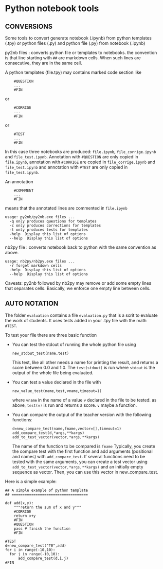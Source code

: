 Python notebook tools
=====================

CONVERSIONS
-----------

Some tools to convert generate notebook (.ipynb) from python templates
(.tpy) or python files (.py) and python file (.py) from notebook (.ipynb)

py2nb files : converts python file or templates to notebooks.
the convention is that line starting with ``##`` are markdown
cells. When such lines are consecutive, they are in the same cell.

A python templates (file.tpy) may contains marked code section like
```
	#QUESTION
	...
	#FIN
```
or
```
	#CORRIGE
	...
	#FIN
```
or
```
	#TEST
	...
	#FIN
```

In this case three notebooks are produced: ``file.ipynb``, ``file_corrige.ipynb``
and ``file_test.ipynb``. Annotation with ``#QUESTION`` are only copied in
``file.ipynb``, annotation with ``#CORRIGE`` are copied in  ``file_corrige.ipynb``
and ``file_test.ipynb`` and annotation with ``#TEST`` are only copied in
``file_test.ipynb``.

An annotation
```
	#COMMMENT
	...
	#FIN
```
means that the annotated lines are commented in ``file.ipynb``


```
usage: py2nb/py2nb.exe files ...
  -q only produces questions for templates
  -c only produces corrections for templates
  -t only produces tests for templates
  -help  Display this list of options
  --help  Display this list of options
```

nb2py file : converts notebook back to python with the same convention as above.

```
usage: nb2py/nb2py.exe files ...
  -r forget markdown cells
  -help  Display this list of options
  --help  Display this list of options
```

Caveats: py2nb followed by nb2py may remove or add some empty lines that
separates cells. Basically, we enforce one empty line between cells.

AUTO NOTATION
-------------

The folder ``evaluation`` contains a file ``evaluation.py``
that is a scrit to evaluate the work of students. It uses tests added in your
.tpy file with the math ``#TEST``.

To test your file there are three basic function

* You can test the stdout of running the whole python file using
  ```
  new_stdout_test(name,test)
  ```
  This test, like all other needs a name for printing the result, and returns
  a score between $0.0$ and $1.0$. The ``test(stdout)`` is run where ``stdout``
  is the output of the whole file being evaluated.

* You can test a value declared in the file with
  ```
  new_value_test(name,test,vname,timeout=1)
  ```
  where ``vname`` in the name of a value ``v`` declared in the file to be tested.
  as above, ``test(v)`` is run and returns a score. ``v`` maybe a function.

* You can compare the output of the teacher version with the following functions:
  ```
  d=new_compare_test(name,fname,vector=[],timeout=1)
  add_compare_test(d,*args,**kargs)
  add_to_test_vector(vector,*args,**kargs)
  ```
  The name of the function to be compared is ``fname``
  Typically, you create the compare test with the first function and
  add arguments (positional and names) with ``add_compare_test``.
  If several functions need to be tested with the same arguments,
  you can create a test vector using
  ``add_to_test_vector(vector,*args,**kargs)``
  and an initially empty sequence as vector. Then, you can use this vector
  in new_compare_test.

Here is a simple example:
```
## A simple example of python template
## ===================================

def add(x,y):
    """return the sum of x and y"""
    #CORRIGE
    return x+y
    #FIN
    #QUESTION
    pass # finish the function
    #FIN

#TEST
d=new_compare_test("T0",add)
for i in range(-10,10):
  for j in range(-10,10):
      add_compare_test(d,i,j)
#FIN
```
